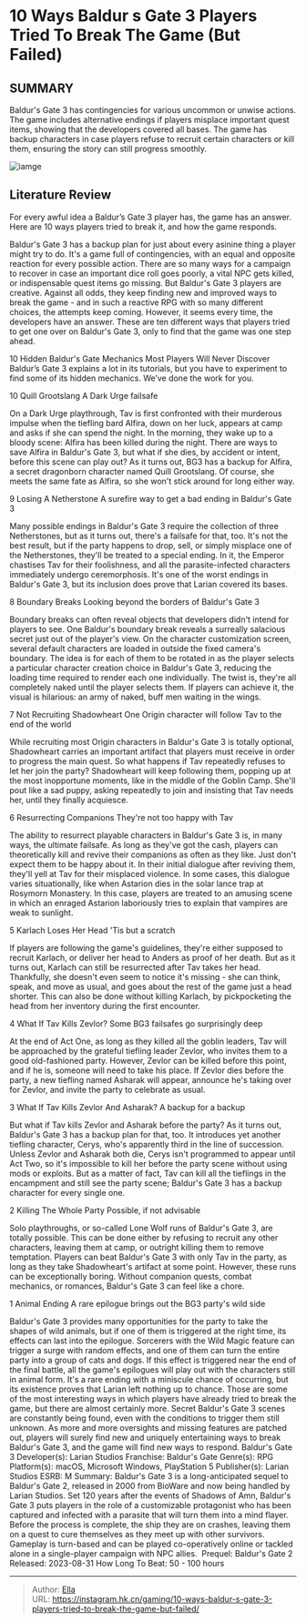 # 10 Ways Baldur s Gate 3 Players Tried To Break The Game (But Failed)


## SUMMARY 


 Baldur&#39;s Gate 3 has contingencies for various uncommon or unwise actions. 
 The game includes alternative endings if players misplace important quest items, showing that the developers covered all bases. 
 The game has backup characters in case players refuse to recruit certain characters or kill them, ensuring the story can still progress smoothly. 

![iamge](https://static1.srcdn.com/wordpress/wp-content/uploads/2023/11/10-ways-baldur-s-gate-3-players-tried-to-break-the-game-but-failed.jpg)

## Literature Review

For every awful idea a Baldur’s Gate 3 player has, the game has an answer. Here are 10 ways players tried to break it, and how the game responds.




Baldur&#39;s Gate 3 has a backup plan for just about every asinine thing a player might try to do. It&#39;s a game full of contingencies, with an equal and opposite reaction for every possible action. There are so many ways for a campaign to recover in case an important dice roll goes poorly, a vital NPC gets killed, or indispensable quest items go missing.
But Baldur&#39;s Gate 3 players are creative. Against all odds, they keep finding new and improved ways to break the game - and in such a reactive RPG with so many different choices, the attempts keep coming. However, it seems every time, the developers have an answer. These are ten different ways that players tried to get one over on Baldur&#39;s Gate 3, only to find that the game was one step ahead.
            
 
 10 Hidden Baldur&#39;s Gate Mechanics Most Players Will Never Discover 
Baldur’s Gate 3 explains a lot in its tutorials, but you have to experiment to find some of its hidden mechanics. We’ve done the work for you.












 








 10  Quill Grootslang 
A Dark Urge failsafe


 







On a Dark Urge playthrough, Tav is first confronted with their murderous impulse when the tiefling bard Alfira, down on her luck, appears at camp and asks if she can spend the night. In the morning, they wake up to a bloody scene: Alfira has been killed during the night. There are ways to save Alfira in Baldur&#39;s Gate 3, but what if she dies, by accident or intent, before this scene can play out? As it turns out, BG3 has a backup for Alfira, a secret dragonborn character named Quill Grootslang. Of course, she meets the same fate as Alfira, so she won&#39;t stick around for long either way.





 9  Losing A Netherstone 
A surefire way to get a bad ending in Baldur&#39;s Gate 3
        

Many possible endings in Baldur&#39;s Gate 3 require the collection of three Netherstones, but as it turns out, there&#39;s a failsafe for that, too. It&#39;s not the best result, but if the party happens to drop, sell, or simply misplace one of the Netherstones, they&#39;ll be treated to a special ending. In it, the Emperor chastises Tav for their foolishness, and all the parasite-infected characters immediately undergo ceremorphosis. It&#39;s one of the worst endings in Baldur&#39;s Gate 3, but its inclusion does prove that Larian covered its bases.





 8  Boundary Breaks 
Looking beyond the borders of Baldur&#39;s Gate 3
        

Boundary breaks can often reveal objects that developers didn&#39;t intend for players to see. One Baldur&#39;s boundary break reveals a surreally salacious secret just out of the player&#39;s view. On the character customization screen, several default characters are loaded in outside the fixed camera&#39;s boundary. The idea is for each of them to be rotated in as the player selects a particular character creation choice in Baldur&#39;s Gate 3, reducing the loading time required to render each one individually. The twist is, they&#39;re all completely naked until the player selects them. If players can achieve it, the visual is hilarious: an army of naked, buff men waiting in the wings.





 7  Not Recruiting Shadowheart 
One Origin character will follow Tav to the end of the world


 







While recruiting most Origin characters in Baldur&#39;s Gate 3 is totally optional, Shadowheart carries an important artifact that players must receive in order to progress the main quest. So what happens if Tav repeatedly refuses to let her join the party? Shadowheart will keep following them, popping up at the most inopportune moments, like in the middle of the Goblin Camp. She&#39;ll pout like a sad puppy, asking repeatedly to join and insisting that Tav needs her, until they finally acquiesce.





 6  Resurrecting Companions 
They&#39;re not too happy with Tav
        

The ability to resurrect playable characters in Baldur&#39;s Gate 3 is, in many ways, the ultimate failsafe. As long as they&#39;ve got the cash, players can theoretically kill and revive their companions as often as they like. Just don&#39;t expect them to be happy about it. In their initial dialogue after reviving them, they&#39;ll yell at Tav for their misplaced violence. In some cases, this dialogue varies situationally, like when Astarion dies in the solar lance trap at Rosymorn Monastery. In this case, players are treated to an amusing scene in which an enraged Astarion laboriously tries to explain that vampires are weak to sunlight.





 5  Karlach Loses Her Head 
&#39;Tis but a scratch
        

If players are following the game&#39;s guidelines, they&#39;re either supposed to recruit Karlach, or deliver her head to Anders as proof of her death. But as it turns out, Karlach can still be resurrected after Tav takes her head. Thankfully, she doesn&#39;t even seem to notice it&#39;s missing - she can think, speak, and move as usual, and goes about the rest of the game just a head shorter. This can also be done without killing Karlach, by pickpocketing the head from her inventory during the first encounter.





 4  What If Tav Kills Zevlor? 
Some BG3 failsafes go surprisingly deep


 







At the end of Act One, as long as they killed all the goblin leaders, Tav will be approached by the grateful tiefling leader Zevlor, who invites them to a good old-fashioned party. However, Zevlor can be killed before this point, and if he is, someone will need to take his place. If Zevlor dies before the party, a new tiefling named Asharak will appear, announce he&#39;s taking over for Zevlor, and invite the party to celebrate as usual.





 3  What If Tav Kills Zevlor And Asharak? 
A backup for a backup
        

But what if Tav kills Zevlor and Asharak before the party? As it turns out, Baldur&#39;s Gate 3 has a backup plan for that, too. It introduces yet another tiefling character, Cerys, who&#39;s apparently third in the line of succession. Unless Zevlor and Asharak both die, Cerys isn&#39;t programmed to appear until Act Two, so it&#39;s impossible to kill her before the party scene without using mods or exploits. But as a matter of fact, Tav can kill all the tieflings in the encampment and still see the party scene; Baldur&#39;s Gate 3 has a backup character for every single one.





 2  Killing The Whole Party 
Possible, if not advisable
        

Solo playthroughs, or so-called Lone Wolf runs of Baldur&#39;s Gate 3, are totally possible. This can be done either by refusing to recruit any other characters, leaving them at camp, or outright killing them to remove temptation. Players can beat Baldur&#39;s Gate 3 with only Tav in the party, as long as they take Shadowheart&#39;s artifact at some point. However, these runs can be exceptionally boring. Without companion quests, combat mechanics, or romances, Baldur&#39;s Gate 3 can feel like a chore.





 1  Animal Ending 
A rare epilogue brings out the BG3 party&#39;s wild side
        

Baldur&#39;s Gate 3 provides many opportunities for the party to take the shapes of wild animals, but if one of them is triggered at the right time, its effects can last into the epilogue. Sorcerers with the Wild Magic feature can trigger a surge with random effects, and one of them can turn the entire party into a group of cats and dogs. If this effect is triggered near the end of the final battle, all the game&#39;s epilogues will play out with the characters still in animal form. It&#39;s a rare ending with a miniscule chance of occurring, but its existence proves that Larian left nothing up to chance.
Those are some of the most interesting ways in which players have already tried to break the game, but there are almost certainly more. Secret Baldur&#39;s Gate 3 scenes are constantly being found, even with the conditions to trigger them still unknown. As more and more oversights and missing features are patched out, players will surely find new and uniquely entertaining ways to break Baldur&#39;s Gate 3, and the game will find new ways to respond.
               Baldur&#39;s Gate 3   Developer(s):   Larian Studios    Franchise:   Baldur&#39;s Gate    Genre(s):   RPG    Platform(s):   macOS, Microsoft Windows, PlayStation 5    Publisher(s):   Larian Studios    ESRB:   M    Summary:   Baldur&#39;s Gate 3 is a long-anticipated sequel to Baldur&#39;s Gate 2, released in 2000 from BioWare and now being handled by Larian Studios. Set 120 years after the events of Shadows of Amn, Baldur&#39;s Gate 3 puts players in the role of a customizable protagonist who has been captured and infected with a parasite that will turn them into a mind flayer. Before the process is complete, the ship they are on crashes, leaving them on a quest to cure themselves as they meet up with other survivors. Gameplay is turn-based and can be played co-operatively online or tackled alone in a single-player campaign with NPC allies.     Prequel:   Baldur&#39;s Gate 2    Released:   2023-08-31    How Long To Beat:   50 - 100 hours      

---

> Author: [Ella](https://instagram.hk.cn/)  
> URL: https://instagram.hk.cn/gaming/10-ways-baldur-s-gate-3-players-tried-to-break-the-game-but-failed/  

